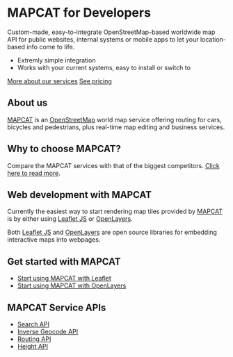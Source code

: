 # MAPCAT for Developers

Custom-made, easy-to-integrate OpenStreetMap-based worldwide map API for public websites, internal systems or mobile apps to let your location-based info come to life.
- Extremly simple integration
- Works with your current systems, easy to install or switch to

[More about our services](https://pro.mapcat.com/services/)
[See pricing](https://pro.mapcat.com/planpricing/)

## About us

[MAPCAT](https://mapcat.com) is an [OpenStreetMap](http://openstreetmap.org) world map service offering routing for cars, bicycles and pedestrians, plus real-time map editing and business services.

## Why to choose MAPCAT?

Compare the MAPCAT services with that of the biggest competitors. [Click here to read more](development-comparison/index.md).

## Web development with MAPCAT

Currently the easiest way to start rendering map tiles provided by [MAPCAT](https://mapcat.com) is by either using [Leaflet JS](http://leafletjs.com) or [OpenLayers](http://openlayers.org).

Both [Leaflet JS](http://leafletjs.com) and [OpenLayers](http://openlayers.org) are open source libraries for embedding interactive maps into webpages.

## Get started with MAPCAT

* [Start using MAPCAT with Leaflet](development-frameworks/leaflet.md)
* [Start using MAPCAT with OpenLayers](development-frameworks/openlayers.md)

## MAPCAT Service APIs

* [Search API](./services/search.md)
* [Inverse Geocode API](./services/invgeocode.md)
* [Routing API](./services/routing.md)
* [Height API](./services/height.md)

